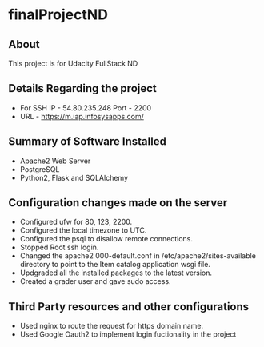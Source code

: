 # finalProjectND
## About
This project is for Udacity FullStack ND
## Details Regarding the project
* For SSH
  IP - 54.80.235.248 Port - 2200
* URL - https://m.iap.infosysapps.com/
## Summary of Software Installed
* Apache2 Web Server
* PostgreSQL
* Python2, Flask and SQLAlchemy
## Configuration changes made on the server
* Configured ufw for 80, 123, 2200.
* Configured the local timezone to UTC.
* Configured the psql to disallow remote connections.
* Stopped Root ssh login.
* Changed the apache2 000-default.conf in /etc/apache2/sites-available directory to point to the Item catalog application wsgi file.
* Updgraded all the installed packages to the latest version.
* Created a grader user and gave sudo access.
## Third Party resources and other configurations
* Used nginx to route the request for https domain name.
* Used Google Oauth2 to implement login fuctionality in the project

